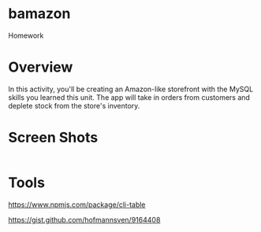 # bamazon
Homework

# Overview
In this activity, you'll be creating an Amazon-like storefront with the MySQL skills you learned this unit. The app will take in orders from customers and deplete stock from the store's inventory.

# Screen Shots

<img scr="images/working-app.png">

# Tools
https://www.npmjs.com/package/cli-table

https://gist.github.com/hofmannsven/9164408


